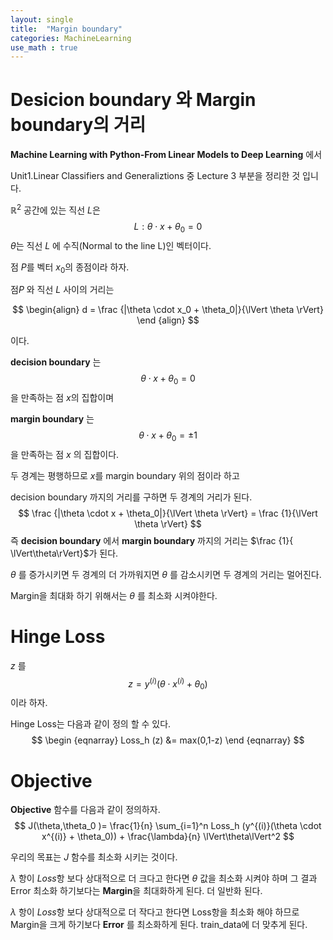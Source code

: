 ```yaml
---
layout: single
title:  "Margin boundary"
categories: MachineLearning
use_math : true
---
```




# Desicion boundary 와 Margin boundary의 거리

**Machine Learning with Python-From Linear Models to Deep Learning** 에서 

Unit1.Linear Classifiers and Generaliztions 중 Lecture 3 부분을 정리한 것 입니다.



$\mathbb R^2$ 공간에 있는 직선 $L$은
$$
L:\theta \cdot x + \theta_0 = 0
$$
$\theta$는 직선 $L$ 에 수직(Normal to the line L)인 벡터이다.





점 $P$를 벡터 $x_0$의 종점이라 하자. 

점$P$ 와 직선 $L$ 사이의 거리는 


$$
\begin{align}
d = \frac {|\theta \cdot x_0 + \theta_0|}{\lVert \theta \rVert}
\end {align}
$$


이다.



**decision boundary**  는
$$
\theta \cdot x + \theta_0 = 0
$$
을 만족하는 점 $x$의 집합이며

**margin boundary** 는 
$$
\theta \cdot x + \theta_0 = \pm 1
$$
을 만족하는 점 $x$ 의 집합이다.



두 경계는 평행하므로 $x$를 margin boundary 위의 점이라 하고

decision boundary 까지의 거리를 구하면  두 경계의 거리가 된다.
$$
\frac {|\theta \cdot x + \theta_0|}{\lVert \theta \rVert} = \frac {1}{\lVert \theta \rVert}
$$
즉 **decision boundary** 에서 **margin boundary** 까지의 거리는 $\frac {1}{ \lVert\theta\rVert}$가 된다. 



$\theta$ 를 증가시키면 두 경계의 더 가까워지면 $\theta$ 를 감소시키면 두 경계의 거리는 멀어진다.



Margin을 최대화 하기 위해서는 $\theta$ 를 최소화 시켜야한다.



# Hinge Loss



$z$ 를 
$$
z = y^{(i)}(\theta \cdot x^{(i)} + \theta_0)
$$
이라 하자.

Hinge Loss는 다음과 같이 정의 할 수 있다.
$$
\begin {eqnarray}
Loss_h (z) &= max(0,1-z)
\end {eqnarray}
$$






# Objective 



**Objective** 함수를 다음과 같이 정의하자.
$$
J(\theta,\theta_0 )= \frac{1}{n} \sum_{i=1}^n Loss_h (y^{(i)}(\theta \cdot x^{(i)} + \theta_0)) + \frac{\lambda}{n} \lVert\theta\lVert^2
$$


우리의 목표는 $J$ 함수를 최소화 시키는 것이다.

$\lambda$ 항이 $Loss$항 보다 상대적으로 더 크다고 한다면 $\theta$ 값을 최소화 시켜야 하며 그 결과 Error 최소화 하기보다는  **Margin**을 최대화하게 된다. 더 일반화 된다.

$\lambda$ 항이 $Loss$항 보다 상대적으로 더 작다고 한다면 Loss항을 최소화 해야 하므로 Margin을 크게 하기보다 **Error** 를 최소화하게 된다. train_data에 더 맞추게 된다. 









